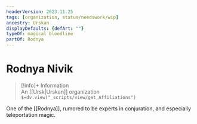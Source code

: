 ```yaml
---
headerVersion: 2023.11.25
tags: [organization, status/needswork/wip]
ancestry: Urskan
displayDefaults: {defArt: ""}
typeOf: magical bloodline
partOf: Rodnya
---
```

# Rodnya Nivik
>[!info]+ Information  
> An [[Ursk|Urskan]] organization  
> `$=dv.view("_scripts/view/get_Affiliations")`

One of the [[Rodnya]], rumored to be experts in conjuration, and especially teleportation magic. 
